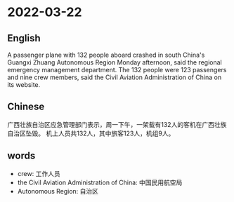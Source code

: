 # 2022-03-22

## English
A passenger plane with 132 people aboard crashed in south China's Guangxi Zhuang Autonomous Region Monday afternoon, said the regional emergency management department.
The 132 people were 123 passengers and nine crew members, said the Civil Aviation Administration of China on its website.

## Chinese
广西壮族自治区应急管理部门表示，周一下午，一架载有132人的客机在广西壮族自治区坠毁。
机上人员共132人，其中旅客123人，机组9人。

## words
* crew: 工作人员
* the Civil Aviation Administration of China: 中国民用航空局
* Autonomous Region: 自治区